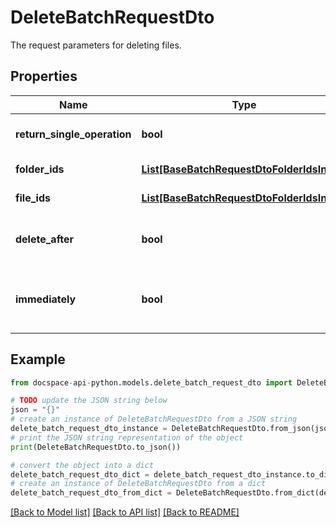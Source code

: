 # DeleteBatchRequestDto
The request parameters for deleting files.

## Properties

Name | Type | Description | Notes
------------ | ------------- | ------------- | -------------
**return_single_operation** | **bool** | Specifies whether to return only the current operation | [optional] 
**folder_ids** | [**List[BaseBatchRequestDtoFolderIdsInner]**](BaseBatchRequestDtoFolderIdsInner.md) | The list of folder IDs to be deleted. | [optional] 
**file_ids** | [**List[BaseBatchRequestDtoFolderIdsInner]**](BaseBatchRequestDtoFolderIdsInner.md) | The list of file IDs to be deleted. | [optional] 
**delete_after** | **bool** | Specifies whether to delete a file after the editing session is finished or not | [optional] 
**immediately** | **bool** | Specifies whether to move a file to the \\\&quot;Trash\\\&quot; folder or delete it immediately. | [optional] 

## Example

```python
from docspace-api-python.models.delete_batch_request_dto import DeleteBatchRequestDto

# TODO update the JSON string below
json = "{}"
# create an instance of DeleteBatchRequestDto from a JSON string
delete_batch_request_dto_instance = DeleteBatchRequestDto.from_json(json)
# print the JSON string representation of the object
print(DeleteBatchRequestDto.to_json())

# convert the object into a dict
delete_batch_request_dto_dict = delete_batch_request_dto_instance.to_dict()
# create an instance of DeleteBatchRequestDto from a dict
delete_batch_request_dto_from_dict = DeleteBatchRequestDto.from_dict(delete_batch_request_dto_dict)
```
[[Back to Model list]](../README.md#documentation-for-models) [[Back to API list]](../README.md#documentation-for-api-endpoints) [[Back to README]](../README.md)


